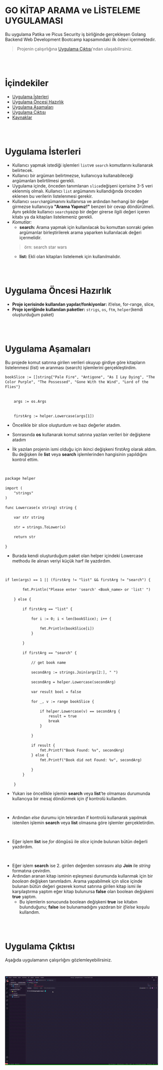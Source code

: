 # GO KİTAP ARAMA ve LİSTELEME UYGULAMASI
Bu uygulama Patika ve Picus Security iş birliğinde gerçekleşen Golang Backend Web Development Bootcamp kapsamındaki ilk ödevi içermektedir.  
> Projenin çalışırlığına [Uygulama Çıktısı](#uygulama-%C3%A7%C4%B1kt%C4%B1s%C4%B1)'ndan ulaşabilirsiniz.  

<br>  
<br>  

# İçindekiler
- [Uygulama İsterleri](#uygulama-i%CC%87sterleri)  
- [Uygulama Öncesi Hazırlık](#uygulama-%C3%B6ncesi-haz%C4%B1rl%C4%B1k)  
- [Uygulama Aşamaları](#uygulama-a%C5%9Famalar%C4%B1)  
- [Uygulama Çıktısı](#uygulama-%C3%A7%C4%B1kt%C4%B1s%C4%B1)  
- [Kaynaklar](#kaynaklar)  

<br>  
<br>  

# Uygulama İsterleri
- Kullanıcı yapmak istediği işlemleri `list`ve `search` komutlarını kullanarak belirtecek.  
- Kullanıcı bir argüman belirtmezse, kullanıcıya kullanabileceği argümanları belirtilmesi gerekli.  
- Uygulama içinde, önceden tanımlanan `slice`değişeni içerisine 3-5 veri eklenmiş olmalı. Kullanıcı `list` argümanını kullandığında önceden eklenen bu verilerin listelenmesi gerekir.  
- Kullanıcı `search`argümanını kullanırsa ve ardından herhangi bir değer girmezse kullanıcıya **"Arama Yapınız!"** benzeri bir cevap döndürülmeli. Aynı şekilde kullanıcı `search`yazıp bir değer girerse ilgili değeri içeren kitabı ya da kitapları listelemeniz gerekli.  
- *Komutlar:*  
	+ **search:** Arama yapmak için kullanılacak bu komuttan sonraki gelen argümanlar birleştirilerek arama yaparken kullanılacak değeri içermelidir.  
	> örn: search star wars  
	+ **list:** Ekli olan kitapları listelemek için kullanılmalıdır.  

<br>  
<br>  

# Uygulama Öncesi Hazırlık

- **Proje içerisinde kullanılan yapılar/fonkiyonlar:** if/else, for-range, slice, 
- **Proje içeriğinde kullanılan paketler:** `strigs`, `os`, `ftm`, `helper`(kendi oluşturduğum paket) 


<br>  
<br>  

# Uygulama Aşamaları

Bu projede komut satırına girilen verileri okuyup girdiye göre kitapların listelenmesi (list) ve aranması (search) işlemlerini gerçekleştirdim.

```
bookSlice := []string{"Pale Fire", "Antigone", "As I Lay Dying", "The Color Purple", "The Possessed", "Gone With the Wind", "Lord of the Flies"}


	args := os.Args


	firstArg := helper.Lowercase(args[1])

```

- Öncelikle bir slice oluşturdum ve bazı değerler atadım.

- Sonrasında **os** kullanarak komut satırına yazılan verileri bir değişkene atadım

- İlk yazılan projenin ismi olduğu için ikinci değişkeni firstArg olarak aldım. Bu değişken ile **list** veya **search** işlemlerinden hangisinin yapıldığını kontrol ettim.

<br>

```
package helper

import (
	"strings"
)

func Lowercase(x string) string {

	var str string

	str = strings.ToLower(x)

	return str

}
```

- Burada kendi oluşturduğum paket olan helper içindeki Lowercase methodu ile alınan veriyi küçük harf ile yazdırdım.

<br>  

```
if len(args) == 1 || (firstArg != "list" && firstArg != "search") {

		fmt.Println("Please enter 'search' <Book_name> or 'list' ")

	} else {

		if firstArg == "list" {

			for i := 0; i < len(bookSlice); i++ {

				fmt.Println(bookSlice[i])
			}

		}

		if firstArg == "search" {

			// get book name

			secondArg := strings.Join(args[2:], " ")

			secondArg = helper.Lowercase(secondArg)

			var result bool = false

			for _, v := range bookSlice {

				if helper.Lowercase(v) == secondArg {
					result = true
					break
				}

			}

			if result {
				fmt.Printf("Book Found: %v", secondArg)
			} else {
				fmt.Printf("Book did not Found: %v", secondArg)

			}
		}

	}

```

- Yukarı ise öncellikle işlemin **search** veya **list**'te olmaması durumunda kullancıya bir mesaj döndürmek için *if* kontrolü kullandım.

<br>

- Ardından *else* durumu için tekrardan if kontrolü kullanarak yapılmak istenilen işlemin **search** veya **list** olmasına göre işlemler gerçekletirdim.

<br>

- Eğer işlem **list** ise *for* döngüsü ile *slice* içinde bulunan bütün değerli yazdırdım.

<br>

- Eğer işlem **search** ise 2. girilen değerden sonrasını alıp **Join** ile *string* formatına çevirdim. 
- Ardından aranan kitap isminin eşleşmesi durumunda kullanmak için bir *boolean* değişken tanımladım. Arama yapabilmek için slice içinde bulunan bütün değeri gezerek komut satırına girilen kitap ismi ile karşılaştırma yaptım eğer kitap bulunursa **false** olan boolean değişkeni **true** yaptım. 
	+ Bu işlemlerin sonucunda boolean değişkeni **true** ise kitabın bulunduğunu; **false** ise bulunamadığını yazdıran bir *if/else* koşulu kullandım.  

<br>  
<br>  


# Uygulama Çıktısı
Aşağıda uygulamanın çalışırlığını gözlemleyebilirsiniz.

<br>

![search-list](./go1.gif)  


